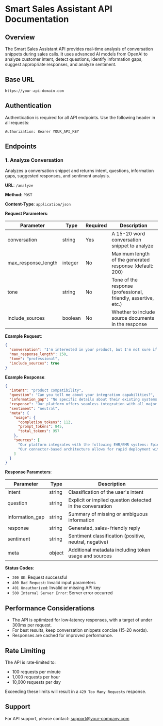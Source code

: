 # Smart Sales Assistant API Documentation

## Overview

The Smart Sales Assistant API provides real-time analysis of conversation snippets during sales calls. It uses advanced AI models from OpenAI to analyze customer intent, detect questions, identify information gaps, suggest appropriate responses, and analyze sentiment.

## Base URL

```
https://your-api-domain.com
```

## Authentication

Authentication is required for all API endpoints. Use the following header in all requests:

```
Authorization: Bearer YOUR_API_KEY
```

## Endpoints

### 1. Analyze Conversation

Analyzes a conversation snippet and returns intent, questions, information gaps, suggested responses, and sentiment analysis.

**URL**: `/analyze`

**Method**: `POST`

**Content-Type**: `application/json`

**Request Parameters**:

| Parameter           | Type    | Required | Description                                           |
|--------------------|---------|----------|-------------------------------------------------------|
| conversation       | string  | Yes      | A 15-20 word conversation snippet to analyze          |
| max_response_length| integer | No       | Maximum length of the generated response (default: 200)|
| tone               | string  | No       | Tone of the response (professional, friendly, assertive, etc.) |
| include_sources    | boolean | No       | Whether to include source documents in the response   |

**Example Request**:

```json
{
  "conversation": "I'm interested in your product, but I'm not sure if it's compatible with our existing systems. Can you tell me about your integration capabilities?",
  "max_response_length": 150,
  "tone": "professional",
  "include_sources": true
}
```

**Example Response**:

```json
{
  "intent": "product compatibility",
  "question": "Can you tell me about your integration capabilities?",
  "information_gap": "No specific details about their existing systems were provided.",
  "response": "Our platform offers seamless integration with all major EHR systems including Epic, Cerner, and Meditech through secure API connections. We also have pre-built connectors for most billing systems. I'd be happy to discuss your specific environment to show exactly how we could integrate.",
  "sentiment": "neutral",
  "meta": {
    "usage": {
      "completion_tokens": 112,
      "prompt_tokens": 845,
      "total_tokens": 957
    },
    "sources": [
      "Our platform integrates with the following EHR/EMR systems: Epic, Cerner, Meditech, Allscripts, NextGen, and others. Integration is done via secure API connections and follows all HIPAA compliance requirements.",
      "Our connector-based architecture allows for rapid deployment with minimal IT resources. Most integrations can be completed within 2-4 weeks."
    ]
  }
}
```

**Response Parameters**:

| Parameter       | Type    | Description                                          |
|----------------|---------|------------------------------------------------------|
| intent         | string  | Classification of the user's intent                   |
| question       | string  | Explicit or implied question detected in the conversation |
| information_gap| string  | Summary of missing or ambiguous information           |
| response       | string  | Generated, sales-friendly reply                       |
| sentiment      | string  | Sentiment classification (positive, neutral, negative)|
| meta           | object  | Additional metadata including token usage and sources |

**Status Codes**:

- `200 OK`: Request successful
- `400 Bad Request`: Invalid input parameters
- `401 Unauthorized`: Invalid or missing API key
- `500 Internal Server Error`: Server error occurred

## Performance Considerations

- The API is optimized for low-latency responses, with a target of under 300ms per request.
- For best results, keep conversation snippets concise (15-20 words).
- Responses are cached for improved performance.

## Rate Limiting

The API is rate-limited to:
- 100 requests per minute
- 1,000 requests per hour
- 10,000 requests per day

Exceeding these limits will result in a `429 Too Many Requests` response.

## Support

For API support, please contact: support@your-company.com
